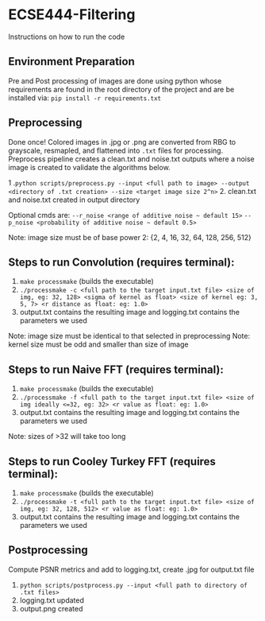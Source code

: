 # ECSE444-Filtering

Instructions on how to run the code

## Environment Preparation
Pre and Post processing of images are done using python whose requirements are found in the root directory of the project and are be installed via:
`pip install -r requirements.txt` 


## Preprocessing
Done once! Colored images in .jpg or .png are converted from RBG to grayscale, resmapled, and flattened into `.txt` files for processing. Preprocess pipeline creates a clean.txt and noise.txt outputs where a noise image is created to validate the algorithms below.

1 .`python scripts/preprocess.py --input <full path to image> --output <directory of .txt creation> --size <target image size 2^n>`
2. clean.txt and noise.txt created in output directory

Optional cmds are:
`--r_noise <range of additive noise ~ default 15>`
`--p_noise <probability of additive noise ~ default 0.5>`

Note: image size must be of base power 2: {2, 4, 16, 32, 64, 128, 256, 512}


## Steps to run Convolution (requires terminal):
1. `make processmake` (builds the executable)
2. `./processmake -c <full path to the target input.txt file> <size of img, eg: 32, 128> <sigma of kernel as float> <size of kernel eg: 3, 5, 7> <r distance as float: eg: 1.0>`
3. output.txt contains the resulting image and logging.txt contains the parameters we used

Note: image size must be identical to that selected in preprocessing
Note: kernel size must be odd and smaller than size of image


## Steps to run Naive FFT (requires terminal):
1. `make processmake` (builds the executable)
2. `./processmake -f <full path to the target input.txt file> <size of img ideally <=32, eg: 32> <r value as float: eg: 1.0>`
3. output.txt contains the resulting image and logging.txt contains the parameters we used

Note: sizes of >32 will take too long


## Steps to run Cooley Turkey FFT (requires terminal):
1. `make processmake` (builds the executable)
2. `./processmake -t <full path to the target input.txt file> <size of img, eg: 32, 128, 512> <r value as float: eg: 1.0>`
3. output.txt contains the resulting image and logging.txt contains the parameters we used

## Postprocessing
Compute PSNR metrics and add to logging.txt, create .jpg for output.txt file

1. `python scripts/postprocess.py --input <full path to directory of .txt files>`
2. logging.txt updated
3. output.png created 

